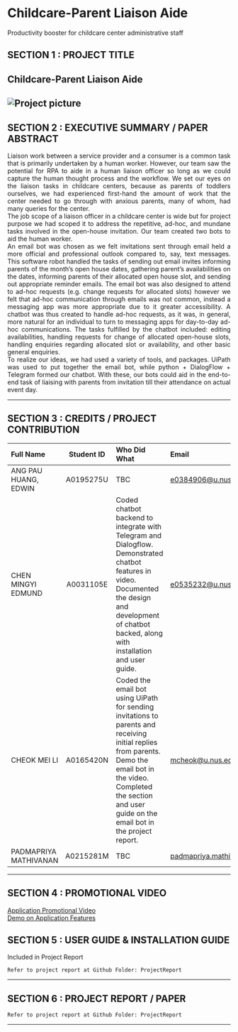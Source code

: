 # Childcare-Parent Liaison Aide
Productivity booster for childcare center administrative staff

## SECTION 1 : PROJECT TITLE
## Childcare-Parent Liaison Aide
![Project picture](https://github.com/chen-mingyie/childcare-parent-liaison-aide/Miscellaneous/ChildcareParentLiaisonAide.png)
---

## SECTION 2 : EXECUTIVE SUMMARY / PAPER ABSTRACT

<div style="text-align: justify"> Liaison work between a service provider and a consumer is a common task that is primarily undertaken by a human worker. However, our team saw the potential for RPA to aide in a human liaison officer so long as we could capture the human thought process and the workflow. We set our eyes on the liaison tasks in childcare centers, because as parents of toddlers ourselves, we had experienced first-hand the amount of work that the center needed to go through with anxious parents, many of whom, had many queries for the center. <br>
The job scope of a liaison officer in a childcare center is wide but for project purpose we had scoped it to address the repetitive, ad-hoc, and mundane tasks involved in the open-house invitation. Our team created two bots to aid the human worker.<br>
An email bot was chosen as we felt invitations sent through email held a more official and professional outlook compared to, say, text messages. This software robot handled the tasks of sending out email invites informing parents of the month’s open house dates, gathering parent’s availabilities on the dates, informing parents of their allocated open house slot, and sending out appropriate reminder emails. The email bot was also designed to attend to ad-hoc requests (e.g. change requests for allocated slots) however we felt that ad-hoc communication through emails was not common, instead a messaging app was more appropriate due to it greater accessibility.
A chatbot was thus created to handle ad-hoc requests, as it was, in general, more natural for an individual to turn to messaging apps for day-to-day ad-hoc communications. The tasks fulfilled by the chatbot included: editing availabilities, handling requests for change of allocated open-house slots, handling enquiries regarding allocated slot or availability, and other basic general enquiries.<br>
To realize our ideas, we had used a variety of tools, and packages. UiPath was used to put together the email bot, while python + DialogFlow + Telegram formed our chatbot. With these, our bots could aid in the end-to-end task of liaising with parents from invitation till their attendance on actual event day.
 </div>

---

## SECTION 3 : CREDITS / PROJECT CONTRIBUTION

| Full Name  | Student ID | Who Did What | Email |
| :------------ |:---------------:| :-----| :-----|
| ANG PAU HUANG, EDWIN | A0195275U | TBC | e0384906@u.nus.edu|
| CHEN MINGYI EDMUND | A0031105E | Coded chatbot backend to integrate with Telegram and Dialogflow. Demonstrated chatbot features in video. Documented the design and development of chatbot backed, along with installation and user guide. | e0535232@u.nus.edu|
| CHEOK MEI LI | A0165420N | Coded the email bot using UiPath for sending invitations to parents and receiving initial replies from parents. Demo the email bot in the video. Completed the section and user guide on the email bot in the project report. | mcheok@u.nus.edu|
| PADMAPRIYA MATHIVANAN | A0215281M | TBC | padmapriya.mathivanan@u.nus.edu|

---

## SECTION 4 : PROMOTIONAL VIDEO

<a href="Video/Application Promotional Video.mp4">Application Promotional Video</a><br>
<a href="Video/Application Video Demo.mp4">Demo on Application Features</a><br>

## SECTION 5 : USER GUIDE & INSTALLATION GUIDE

Included in Project Report

`Refer to project report at Github Folder: ProjectReport`

---
## SECTION 6 : PROJECT REPORT / PAPER

`Refer to project report at Github Folder: ProjectReport`

---

